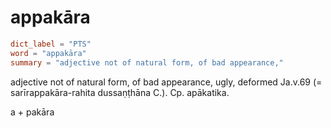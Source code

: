 # appakāra

``` toml
dict_label = "PTS"
word = "appakāra"
summary = "adjective not of natural form, of bad appearance,"
```

adjective not of natural form, of bad appearance, ugly, deformed Ja.v.69 (= sarīrappakāra\-rahita dussaṇṭhāna C.). Cp. apākatika.

a \+ pakāra

